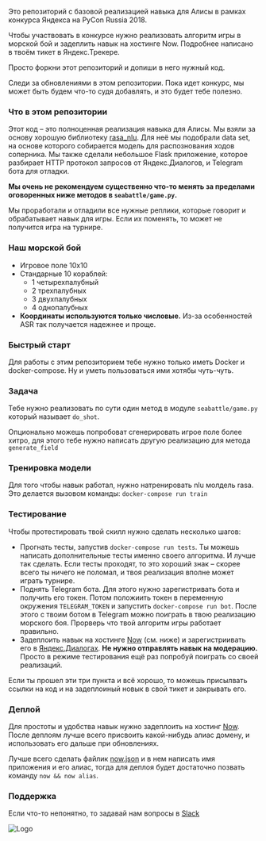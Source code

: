 Это репозиторий с базовой реализацией навыка для Алисы в рамках конкурса Яндекса на PyCon Russia 2018.

Чтобы участвовать в конкурсе нужно реализовать алгоритм игры в морской бой и задеплить навык на хостинге Now. Подробнее написано в твоём тикет в Яндекс.Трекере.

Просто форкни этот репозиторий и допиши в него нужный код.

Следи за обновлениями в этом репозитории. Пока идет конкурс, мы может быть будем что-то судя добавлять, и это будет тебе полезно.

### Что в этом репозитории
Этот код – это полноценная реализация навыка для Алисы. Мы взяли за основу хорошую библиотеку [rasa_nlu](https://github.com/RasaHQ/rasa_nlu). Для неё мы подобрали data set, на основе которого собирается модель для распознования ходов соперника. Мы также сделали небольшое Flask приложение, которое разбирает HTTP протокол запросов от Яндекс.Диалогов, и Telegram бота для отладки.

**Мы очень не рекомендуем существенно что-то менять за пределами оговоренных ниже методов в `seabattle/game.py`.**

Мы проработали и отладили все нужные реплики, которые говорит и обрабатывает навык для игры. Если их поменять, то может не получится игра на турнире.

### Наш морской бой
* Игровое поле 10x10
* Стандарные 10 кораблей:
    - 1 четырехпалубный
    - 2 трехпалубных
    - 3 двухпалубных
    - 4 однопалубных
* **Координаты используются только числовые.** Из-за особенностей ASR так получается надежнее и проще.

### Быстрый старт
Для работы с этим репозиторием тебе нужно только иметь Docker и docker-compose. Ну и уметь пользоваться ими хотябы чуть-чуть.

### Задача
Тебе нужно реализовать по сути один метод в модуле `seabattle/game.py` который называет `do_shot`.

Опционально можешь попробоват сгенерировать игрое поле более хитро, для этого тебе нужно написать другую реализацию для метода `generate_field`

### Тренировка модели
Для того чтобы навык работал, нужно натренировать nlu молдель rasa. Это делается вызовом команды: `docker-compose run train`

### Тестирование
Чтобы протестировать твой скилл нужно сделать несколько шагов:
- Прогнать тесты, запустив `docker-compose run tests`. Ты можешь написать дополнительные тесты именно своего алгоритма. И лучше так сделать. Если тесты проходят, то это хороший знак – скорее всего ты ничего не поломал, и твоя реализация вполне может играть турнире.
- Поднять Telegram бота. Для этого нужно зарегистривать бота и получить его токен. Потом положиить токен в переменную окружения `TELEGRAM_TOKEN` и запустить `docker-compose run bot`. После этого с твоим ботом в Telegram можно поиграть в твою реализацию морского боя. Прорверь что твой алгоритм игры работает правильно.
- Задеплоить навык на хостинге [Now](https://zeit.co/now) (см. ниже) и зарегистриивать его в [Яндекс.Диалогах](https://dialogs.yandex.ru/). **Не нужно отправлять навык на модерацию.** Просто в режиме тестирования ещё раз попробуй поиграть со своей реализаций.

Если ты прошел эти три пункта и всё хорошо, то можешь присылвать ссылки на код и на задеплоиный новык в свой тикет и закрывать его.

### Деплой
Для простоты и удобства навык нужно задеплоить на хостинг [Now](https://zeit.co/now). После деплоям лучше всего присвоить какой-нибудь алиас домену, и использовать его дальше при обновлениях.

Лучше всего сделать файлик [now.json](https://zeit.co/docs/features/configuration#now.json) и в нем написать имя приложения и его алиас, тогда для деплоя будет достаточно позвать команду `now && now alias`.

### Поддержка
Если что-то непонятно, то задавай нам вопросы в [Slack](https://join.slack.com/t/pycon2018-ya-contest/shared_invite/enQtNDAxNDA2MDE1NjcwLTE3Yzg4YzUyM2Y0Zjc3ZjA5YzhmNDAyZDc4MGQ5YTNmZTc0N2RkZjFlMWFiMzZjNjIzNGIxOGFlZDVlMzgyYWQ)


![Logo](https://yastatic.net/s3/lpc/c84b1334-04c0-4e7e-a96c-d17e9dc7a157.svg)
